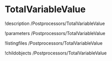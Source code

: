 <!-- MOOSE Documentation Stub: Remove this when content is added. -->

# TotalVariableValue
!description /Postprocessors/TotalVariableValue

!parameters /Postprocessors/TotalVariableValue

!listingfiles /Postprocessors/TotalVariableValue

!childobjects /Postprocessors/TotalVariableValue
